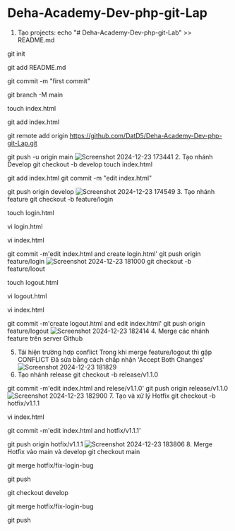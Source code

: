﻿# Deha-Academy-Dev-php-git-Lap
 1. Tạo projects:
echo "# Deha-Academy-Dev-php-git-Lab" >> README.md

git init

git add README.md

git commit -m "first commit"

git branch -M main

touch index.html

git add index.html

git remote add origin https://github.com/DatD5/Deha-Academy-Dev-php-git-Lap.git

git push -u origin main
![Screenshot 2024-12-23 173441](https://github.com/user-attachments/assets/fd1ac74c-497b-4999-836e-42236f9b3692)
2. Tạo nhánh Develop
git checkout -b develop
touch index.html

git add index.html
git commit -m "edit index.html"

git push origin develop
![Screenshot 2024-12-23 174549](https://github.com/user-attachments/assets/690de051-b40c-4921-a1d1-984d3e7a5f70)
3. Tạo nhánh feature
git checkout -b feature/login

touch login.html

vi login.html

vi index.html

git commit -m'edit index.html and create login.html'
git push origin feature/login
![Screenshot 2024-12-23 181000](https://github.com/user-attachments/assets/8bd9b8b2-5b62-466d-94ee-d8ef4a2b7f67)
git checkout -b feature/loout

touch logout.html

vi logout.html

vi index.html

git commit -m'create logout.html and edit index.html'
git push origin feature/logout
![Screenshot 2024-12-23 182414](https://github.com/user-attachments/assets/eb268d9d-b2ef-4ecd-b0c8-ae359c924514)
4. Merge các nhánh feature trên server Github

5. Tái hiện trường hợp conflict
Trong khi merge feature/logout thì gặp CONFLICT
Đã sửa bằng cách chấp nhận 'Accept Both Changes'
![Screenshot 2024-12-23 181829](https://github.com/user-attachments/assets/53723fc3-1750-442f-893b-a44c01ac6b45)
6. Tạo nhánh release
git checkout -b release/v1.1.0

git commit -m'edit index.html and relese/v1.1.0'
git push origin release/v1.1.0
![Screenshot 2024-12-23 182900](https://github.com/user-attachments/assets/389dafe5-7006-43b0-8010-9b22458a0086)
7. Tạo và xử lý Hotfix
git checkout -b hotfix/v1.1.1

vi index.html

git commit -m'edit index.html and hotfix/v1.1.1'

git push origin hotfix/v1.1.1
![Screenshot 2024-12-23 183806](https://github.com/user-attachments/assets/b6564959-84cb-4656-a7b1-32f02cb867a6)
8. Merge Hotfix vào main và develop
git checkout main

git merge hotfix/fix-login-bug

git push



git checkout develop

git merge hotfix/fix-login-bug

git push



